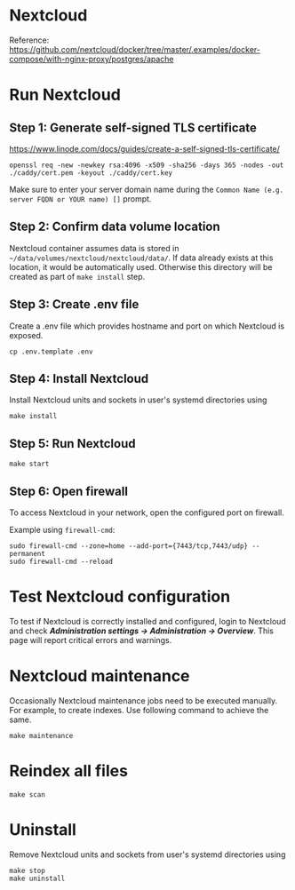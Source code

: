 # Nextcloud

Reference: https://github.com/nextcloud/docker/tree/master/.examples/docker-compose/with-nginx-proxy/postgres/apache

# Run Nextcloud

## Step 1: Generate self-signed TLS certificate

https://www.linode.com/docs/guides/create-a-self-signed-tls-certificate/

```
openssl req -new -newkey rsa:4096 -x509 -sha256 -days 365 -nodes -out ./caddy/cert.pem -keyout ./caddy/cert.key
```

Make sure to enter your server domain name during the `Common Name (e.g. server FQDN or YOUR name) []` prompt.

## Step 2: Confirm data volume location

Nextcloud container assumes data is stored in `~/data/volumes/nextcloud/nextcloud/data/`. If data already exists at this location, it would be automatically used. Otherwise this directory will be created as part of `make install` step.

## Step 3: Create .env file

Create a .env file which provides hostname and port on which Nextcloud is exposed.

```
cp .env.template .env
```

## Step 4: Install Nextcloud

Install Nextcloud units and sockets in user's systemd directories using

```
make install
```

## Step 5: Run Nextcloud

```
make start
```

## Step 6: Open firewall

To access Nextcloud in your network, open the configured port on firewall.

Example using `firewall-cmd`:

```
sudo firewall-cmd --zone=home --add-port={7443/tcp,7443/udp} --permanent
sudo firewall-cmd --reload
```

# Test Nextcloud configuration

To test if Nextcloud is correctly installed and configured, login to Nextcloud and check **_Administration settings -> Administration -> Overview_**. This page will report critical errors and warnings.

# Nextcloud maintenance

Occasionally Nextcloud maintenance jobs need to be executed manually. For example, to create indexes. Use following command to achieve the same.

```
make maintenance
```

# Reindex all files

```
make scan
```

# Uninstall

Remove Nextcloud units and sockets from user's systemd directories using

```
make stop
make uninstall
```
